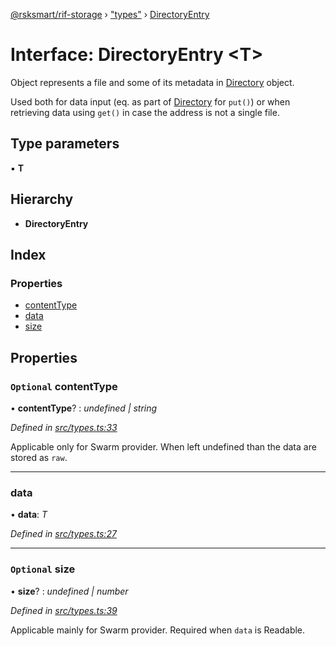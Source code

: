 [@rsksmart/rif-storage](../README.md) › ["types"](../modules/_types_.md) › [DirectoryEntry](_types_.directoryentry.md)

# Interface: DirectoryEntry <**T**>

Object represents a file and some of its metadata in [Directory](../modules/_types_.md#directory) object.

Used both for data input (eq. as part of [Directory](../modules/_types_.md#directory) for `put()`)
or when retrieving data using `get()` in case the address is not a single file.

## Type parameters

▪ **T**

## Hierarchy

* **DirectoryEntry**

## Index

### Properties

* [contentType](_types_.directoryentry.md#optional-contenttype)
* [data](_types_.directoryentry.md#data)
* [size](_types_.directoryentry.md#optional-size)

## Properties

### `Optional` contentType

• **contentType**? : *undefined | string*

*Defined in [src/types.ts:33](https://github.com/rsksmart/rds-libjs/blob/b42e838/src/types.ts#L33)*

Applicable only for Swarm provider.
When left undefined than the data are stored as `raw`.

___

###  data

• **data**: *T*

*Defined in [src/types.ts:27](https://github.com/rsksmart/rds-libjs/blob/b42e838/src/types.ts#L27)*

___

### `Optional` size

• **size**? : *undefined | number*

*Defined in [src/types.ts:39](https://github.com/rsksmart/rds-libjs/blob/b42e838/src/types.ts#L39)*

Applicable mainly for Swarm provider.
Required when `data` is Readable.
